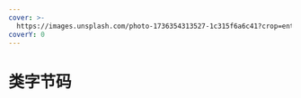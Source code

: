 ```yaml
---
cover: >-
  https://images.unsplash.com/photo-1736354313527-1c315f6a6c41?crop=entropy&cs=srgb&fm=jpg&ixid=M3wxOTcwMjR8MHwxfHJhbmRvbXx8fHx8fHx8fDE3Mzk4NzI4NzZ8&ixlib=rb-4.0.3&q=85
coverY: 0
---
```


# 类字节码

